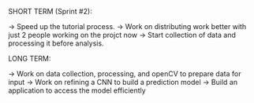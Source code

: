 SHORT TERM (Sprint #2):

-> Speed up the tutorial process. 
-> Work on distributing work better with just 2 people working on the projct now
-> Start collection of data and processing it before analysis. 

LONG TERM:

-> Work on data collection, processing, and openCV to prepare data for input
-> Work on refining a CNN to build a prediction model
-> Build an application to access the model efficiently

